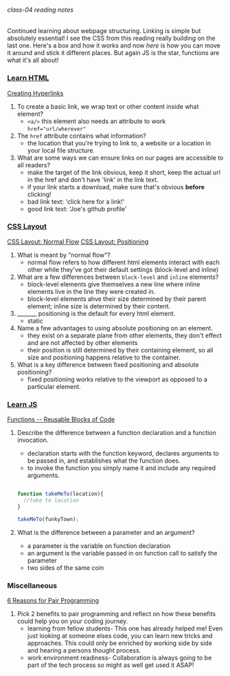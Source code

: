 ###### class-04 reading notes

Continued learning about webpage structuring. Linking is simple but absolutely essential! I see the CSS from this reading really building on the last one. Here's a box and how it works and now *here* is how you can move it around and stick it different places. But again JS is the star, functions are what it's all about!

### [Learn HTML](https://developer.mozilla.org/en-US/docs/Learn/HTML)

[Creating Hyperlinks](https://developer.mozilla.org/en-US/docs/Learn/HTML/Introduction_to_HTML/Creating_hyperlinks)

1. To create a basic link, we wrap text or other content inside what element?
    - `<a/>` this element also needs an attribute to work `href="url/wherever"`
1. The `href` attribute contains what information?
    - the location that you're trying to link to, a website or a location in your local file structure.
1. What are some ways we can ensure links on our pages are accessible to all readers?
    - make the target of the link obvious, keep it short, keep the actual url in the href and don't have 'link' in the link text.
    - if your link starts a download, make sure that's obvious **before** clicking!
    - bad link text: 'click here for a link!'
    - good link text: 'Joe's github profile'

### [CSS Layout](https://developer.mozilla.org/en-US/docs/Learn/CSS/CSS_layout)

[CSS Layout: Normal Flow](https://developer.mozilla.org/en-US/docs/Learn/CSS/CSS_layout/Normal_Flow)
[CSS Layout: Positioning](https://developer.mozilla.org/en-US/docs/Learn/CSS/CSS_layout/Positioning)

1. What is meant by "normal flow"?
    - normal flow refers to how different html elements interact with each other while they've got their default settings (block-level and inline)
1. What are a few differences between `block-level` and `inline` elements?
    - block-level elements give themselves a new line where inline elements live in the line they were created in.
    - block-level elements ahve their size determined by their parent element; inline size is determined by their content.
1. _______ positioning is the default for every html element.
    - static
1. Name a few advantages to using absolute positioning on an element.
    - they exist on a separate plane from other elements, they don't effect and are not affected by other elements
    - their position is still determined by their containing element, so all size and positioning happens relative to the container.
1. What is a key difference between fixed positioning and absolute positioning?
    - fixed positioning works relative to the viewport as opposed to a particular element.

### [Learn JS](https://developer.mozilla.org/en-US/docs/Learn/JavaScript)

[Functions -- Reusable Blocks of Code](https://developer.mozilla.org/en-US/docs/Learn/JavaScript/Building_blocks/Functions)

1. Describe the difference between a function declaration and a function invocation.
    - declaration starts with the function keyword, declares arguments to be passed in, and establishes what the function does.
    - to invoke the function you simply name it and include any required arguments.

    ```js

    function takeMeTo(location){
      //take to location
    }

    takeMeTo(funkyTown);
    ```

1. What is the difference between a parameter and an argument?
    <!-- - from the reading, it seems like difference is in spelling only. they are the same. -->
    - a parameter is the variable on function declaration
    - an argument is the variable passed in on function call to satisfy the parameter
    - two sides of the same coin

### Miscellaneous

[6 Reasons for Pair Programming](https://www.codefellows.org/blog/6-reasons-for-pair-programming/)

1. Pick 2 benefits to pair programming and reflect on how these benefits could help you on your coding journey.
    - learning from fellow students- This one has already helped me! Even just looking at someone elses code, you can learn new tricks and approaches. This could only be enriched by working side by side and hearing a persons thought process.
    - work environment readiness- Collaboration is always going to be part of the tech process so might as well get used it ASAP!
